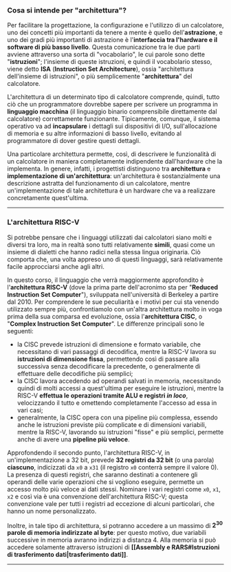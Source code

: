 ### Cosa si intende per "architettura"?

Per facilitare la progettazione, la configurazione e l'utilizzo di un calcolatore, uno dei concetti più importanti da tenere a mente è quello dell'**astrazione**, e uno dei gradi più importanti di astrazione è l'**interfaccia tra l'hardware e il software di più basso livello**. Questa comunicazione tra le due parti avviene attraverso una sorta di "vocabolario", le cui parole sono dette "**istruzioni**"; l'insieme di queste istruzioni, e quindi il vocabolario stesso, viene detto **ISA** (**Instruction Set Architecture**), ossia "architettura dell'insieme di istruzioni", o più semplicemente "**architettura**" del calcolatore.

L'architettura di un determinato tipo di calcolatore comprende, quindi, tutto ciò che un programmatore dovrebbe sapere per scrivere un programma in **linguaggio macchina** (il linguaggio binario comprensibile direttamente dal calcolatore) correttamente funzionante. Tipicamente, comunque, il sistema operativo va ad **incapsulare** i dettagli sui dispositivi di I/O, sull'allocazione di memoria e su altre informazioni di basso livello, evitando al programmatore di dover gestire questi dettagli.

Una particolare architettura permette, così, di descrivere le funzionalità di un calcolatore in maniera completamente indipendente dall'hardware che la implementa. In genere, infatti, i progettisti distinguono tra **architettura** e **implementazione di un'architettura**: un'architettura è sostanzialmente una descrizione astratta del funzionamento di un calcolatore, mentre un'implementazione di tale architettura è un hardware che va a realizzare concretamente quest'ultima.
___
### L'architettura RISC-V

Si potrebbe pensare che i linguaggi utilizzati dai calcolatori siano molti e diversi tra loro, ma in realtà sono tutti relativamente **simili**, quasi come un insieme di dialetti che hanno radici nella stessa lingua originaria. Ciò comporta che, una volta appreso uno di questi linguaggi, sarà relativamente facile approcciarsi anche agli altri.

In questo corso, il linguaggio che verrà maggiormente approfondito è l'**architettura RISC-V** (dove la prima parte dell'acronimo sta per "**Reduced Instruction Set Computer**"), sviluppata nell'università di Berkeley a partire dal 2010. Per comprendere le sue peculiarità e i motivi per cui sta venendo utilizzato sempre più, confrontiamolo con un'altra architettura molto in voga prima della sua comparsa ed evoluzione, ossia l'**architettura CISC**, o "**Complex Instruction Set Computer**". Le differenze principali sono le seguenti:
- la CISC prevede istruzioni di dimensione e formato variabile, che necessitano di vari passaggi di decodifica, mentre la RISC-V lavora su **istruzioni di dimensione fissa**, permettendo così di passare alla successiva senza decodificare la precedente, o generalmente di effettuare delle decodifiche più semplici;
- la CISC lavora accedendo ad operandi salvati in memoria, necessitando quindi di molti accessi a quest'ultima per eseguire le istruzioni, mentre la RISC-V **effettua le operazioni tramite ALU e registri *in loco***, velocizzando il tutto e omettendo completamente l'accesso ad essa in vari casi;
- generalmente, la CISC opera con una pipeline più complessa, essendo anche le istruzioni previste più complicate e di dimensioni variabili, mentre la RISC-V, lavorando su istruzioni "fisse" e più semplici, permette anche di avere una **pipeline più veloce**.

Approfondendo il secondo punto, l'architettura RISC-V, in un'implementazione a 32 bit, prevede **32 registri da 32 bit** (o una parola) **ciascuno**, indicizzati da `x0` a `x31` (il registro `x0` conterrà sempre il valore 0). La presenza di questi registri, che saranno destinati a contenere gli operandi delle varie operazioni che si vogliono eseguire, permette un accesso molto più veloce ai dati stessi. Nominare i vari registri come `x0`, `x1`, `x2` e così via è una convenzione dell'architettura RISC-V; questa convenzione vale per tutti i registri ad eccezione di alcuni particolari, che hanno un nome personalizzato.

Inoltre, in tale tipo di architettura, si potranno accedere a un massimo di **$2^{30}$ parole di memoria indirizzate al byte**: per questo motivo, due variabili successive in memoria avranno indirizzi a distanza 4. Alla memoria si può accedere solamente attraverso istruzioni di **[[Assembly e RARS#Istruzioni di trasferimento dati|trasferimento dati]]**.
___

